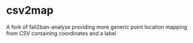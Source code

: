# csv2map
A fork of fail2ban-analyse providing more generic point location mapping from CSV containing coordinates and a label

